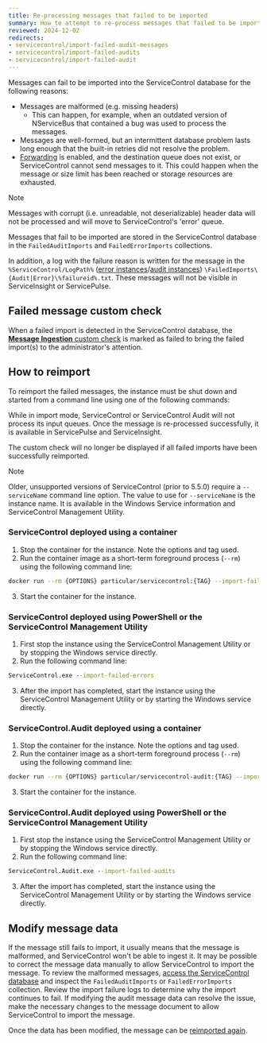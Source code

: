 ```yaml
---
title: Re-processing messages that failed to be imported
summary: How to attempt to re-process messages that failed to be imported
reviewed: 2024-12-02
redirects:
- servicecontrol/import-failed-audit-messages
- servicecontrol/import-failed-audits
- servicecontrol/import-failed-audit
---
```


Messages can fail to be imported into the ServiceControl database for the following reasons:
 * Messages are malformed (e.g. missing headers)
   * This can happen, for example, when an outdated version of NServiceBus that contained a bug was used to process the messages.
 * Messages are well-formed, but an intermittent database problem lasts long enough that the built-in retries did not resolve the problem.
 * [Forwarding](/servicecontrol/errorlog-auditlog-behavior.md) is enabled, and the destination queue does not exist, or ServiceControl cannot send messages to it. This could happen when the message or size limit has been reached or storage resources are exhausted.

> [!NOTE]
> Messages with corrupt (i.e. unreadable, not deserializable) header data will not be processed and will move to ServiceControl's 'error' queue.

Messages that fail to be imported are stored in the ServiceControl database in the `FailedAuditImports` and `FailedErrorImports` collections.

In addition, a log with the failure reason is written for the message in the `%ServiceControl/LogPath%` ([error instances](/servicecontrol/servicecontrol-instances/configuration.md#logging-servicecontrollogpath)/[audit instances](/servicecontrol/audit-instances/configuration.md#logging-servicecontrol-auditlogpath)) `\FailedImports\{Audit|Error}\%failureid%.txt`. These messages will not be visible in ServiceInsight or ServicePulse.

## Failed message custom check

When a failed import is detected in the ServiceControl database, the [**Message Ingestion** custom check](/servicecontrol/servicecontrol-instances/) is marked as failed to bring the failed import(s) to the administrator's attention.

## How to reimport

To reimport the failed messages, the instance must be shut down and started from a command line using one of the following commands:

While in import mode, ServiceControl or ServiceControl Audit will not process its input queues. Once the message is re-processed successfully, it is available in ServicePulse and ServiceInsight.

The custom check will no longer be displayed if all failed imports have been successfully reimported.

> [!NOTE]
> Older, unsupported versions of ServiceControl (prior to 5.5.0) require a `--serviceName` command line option. The value to use for `--serviceName` is the instance name. It is available in the Windows Service information and ServiceControl Management Utility. 

### ServiceControl deployed using a container

1. Stop the container for the instance. Note the options and tag used.
2. Run the container image as a short-term foreground process (`--rm`) using the following command line:
```bash
docker run --rm {OPTIONS} particular/servicecontrol:{TAG} --import-failed-errors
```
3. Start the container for the instance.

### ServiceControl deployed using PowerShell or the ServiceControl Management Utility

1. First stop the instance using the ServiceControl Management Utility or by stopping the Windows service directly.
2. Run the following command line:
```cmd
ServiceControl.exe --import-failed-errors
```
3. After the import has completed, start the instance using the ServiceControl Management Utility or by starting the Windows service directly.

### ServiceControl.Audit deployed using a container

1. Stop the container for the instance. Note the options and tag used.
2. Run the container image as a short-term foreground process (`--rm`) using the following command line:
```bash
docker run --rm {OPTIONS} particular/servicecontrol-audit:{TAG} --import-failed-audits
```
3. Start the container for the instance.

### ServiceControl.Audit deployed using PowerShell or the ServiceControl Management Utility

1. First stop the instance using the ServiceControl Management Utility or by stopping the Windows service directly.
2. Run the following command line:
```cmd
ServiceControl.Audit.exe --import-failed-audits
```
3. After the import has completed, start the instance using the ServiceControl Management Utility or by starting the Windows service directly.

## Modify message data

If the message still fails to import, it usually means that the message is malformed, and ServiceControl won't be able to ingest it. It may be possible to correct the message data manually to allow ServiceControl to import the message. To review the malformed messages, [access the ServiceControl database](/servicecontrol/ravendb/accessing-database.md) and inspect the `FailedAuditImports` or `FailedErrorImports` collection. Review the import failure logs to determine why the import continues to fail. If modifying the audit message data can resolve the issue, make the necessary changes to the message document to allow ServiceControl to import the message.

Once the data has been modified, the message can be [reimported again](#how-to-reimport).
